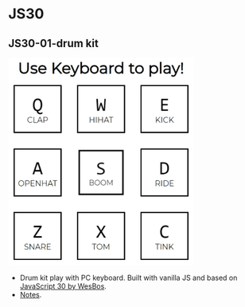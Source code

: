 # JS30

## JS30-01-drum kit

![demonstration of drum kit](https://github.com/ming-yong/JS30/blob/master/assets/images/drumKit.gif)

- Drum kit play with PC keyboard. Built with vanilla JS and based on [JavaScript 30 by WesBos](https://github.com/wesbos/JavaScript30).
- [Notes](./notes/01-drum-kit.md).
